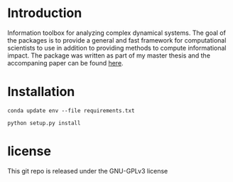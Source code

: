# Introduction

Information toolbox for analyzing complex dynamical systems. The goal of the packages is to provide a general and fast framework for computational scientists to use in addition to providing methods to compute informational impact. The package was written as part of my master thesis and the accompaning paper can be found [here](https://arxiv.org/abs/1904.06654).

# Installation

`conda update env --file requirements.txt`


`python setup.py install` 

# license
This git repo is released under the GNU-GPLv3 license
